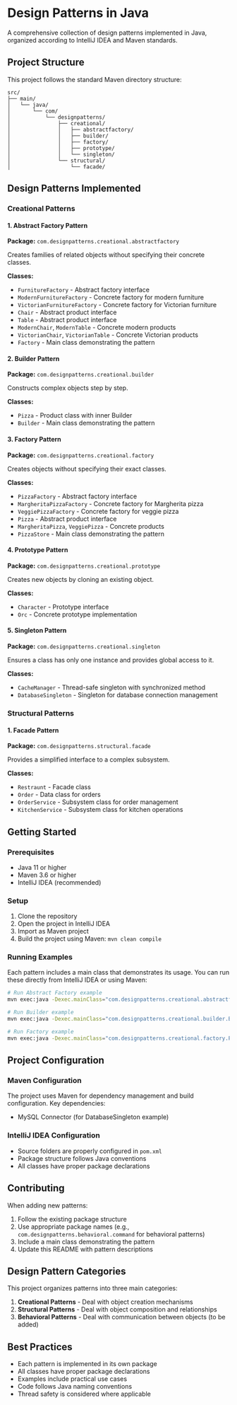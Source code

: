 # Design Patterns in Java

A comprehensive collection of design patterns implemented in Java, organized according to IntelliJ IDEA and Maven standards.

## Project Structure

This project follows the standard Maven directory structure:

```
src/
├── main/
│   └── java/
│       └── com/
│           └── designpatterns/
│               ├── creational/
│               │   ├── abstractfactory/
│               │   ├── builder/
│               │   ├── factory/
│               │   ├── prototype/
│               │   └── singleton/
│               └── structural/
│                   └── facade/
```

## Design Patterns Implemented

### Creational Patterns

#### 1. Abstract Factory Pattern

**Package:** `com.designpatterns.creational.abstractfactory`

Creates families of related objects without specifying their concrete classes.

**Classes:**

-   `FurnitureFactory` - Abstract factory interface
-   `ModernFurnitureFactory` - Concrete factory for modern furniture
-   `VictorianFurnitureFactory` - Concrete factory for Victorian furniture
-   `Chair` - Abstract product interface
-   `Table` - Abstract product interface
-   `ModernChair`, `ModernTable` - Concrete modern products
-   `VictorianChair`, `VictorianTable` - Concrete Victorian products
-   `Factory` - Main class demonstrating the pattern

#### 2. Builder Pattern

**Package:** `com.designpatterns.creational.builder`

Constructs complex objects step by step.

**Classes:**

-   `Pizza` - Product class with inner Builder
-   `Builder` - Main class demonstrating the pattern

#### 3. Factory Pattern

**Package:** `com.designpatterns.creational.factory`

Creates objects without specifying their exact classes.

**Classes:**

-   `PizzaFactory` - Abstract factory interface
-   `MargheritaPizzaFactory` - Concrete factory for Margherita pizza
-   `VeggiePizzaFactory` - Concrete factory for veggie pizza
-   `Pizza` - Abstract product interface
-   `MargheritaPizza`, `VeggiePizza` - Concrete products
-   `PizzaStore` - Main class demonstrating the pattern

#### 4. Prototype Pattern

**Package:** `com.designpatterns.creational.prototype`

Creates new objects by cloning an existing object.

**Classes:**

-   `Character` - Prototype interface
-   `Orc` - Concrete prototype implementation

#### 5. Singleton Pattern

**Package:** `com.designpatterns.creational.singleton`

Ensures a class has only one instance and provides global access to it.

**Classes:**

-   `CacheManager` - Thread-safe singleton with synchronized method
-   `DatabaseSingleton` - Singleton for database connection management

### Structural Patterns

#### 1. Facade Pattern

**Package:** `com.designpatterns.structural.facade`

Provides a simplified interface to a complex subsystem.

**Classes:**

-   `Restraunt` - Facade class
-   `Order` - Data class for orders
-   `OrderService` - Subsystem class for order management
-   `KitchenService` - Subsystem class for kitchen operations

## Getting Started

### Prerequisites

-   Java 11 or higher
-   Maven 3.6 or higher
-   IntelliJ IDEA (recommended)

### Setup

1. Clone the repository
2. Open the project in IntelliJ IDEA
3. Import as Maven project
4. Build the project using Maven: `mvn clean compile`

### Running Examples

Each pattern includes a main class that demonstrates its usage. You can run these directly from IntelliJ IDEA or using Maven:

```bash
# Run Abstract Factory example
mvn exec:java -Dexec.mainClass="com.designpatterns.creational.abstractfactory.Factory"

# Run Builder example
mvn exec:java -Dexec.mainClass="com.designpatterns.creational.builder.Builder"

# Run Factory example
mvn exec:java -Dexec.mainClass="com.designpatterns.creational.factory.PizzaStore"
```

## Project Configuration

### Maven Configuration

The project uses Maven for dependency management and build configuration. Key dependencies:

-   MySQL Connector (for DatabaseSingleton example)

### IntelliJ IDEA Configuration

-   Source folders are properly configured in `pom.xml`
-   Package structure follows Java conventions
-   All classes have proper package declarations

## Contributing

When adding new patterns:

1. Follow the existing package structure
2. Use appropriate package names (e.g., `com.designpatterns.behavioral.command` for behavioral patterns)
3. Include a main class demonstrating the pattern
4. Update this README with pattern descriptions

## Design Pattern Categories

This project organizes patterns into three main categories:

1. **Creational Patterns** - Deal with object creation mechanisms
2. **Structural Patterns** - Deal with object composition and relationships
3. **Behavioral Patterns** - Deal with communication between objects (to be added)

## Best Practices

-   Each pattern is implemented in its own package
-   All classes have proper package declarations
-   Examples include practical use cases
-   Code follows Java naming conventions
-   Thread safety is considered where applicable
